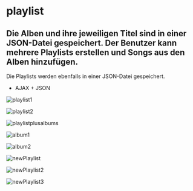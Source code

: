 
# playlist

## Die Alben und ihre jeweiligen Titel sind in einer JSON-Datei gespeichert. Der Benutzer kann mehrere Playlists erstellen und Songs aus den Alben hinzufügen. 
Die Playlists werden ebenfalls in einer JSON-Datei gespeichert.

* AJAX + JSON

![playlist1](https://user-images.githubusercontent.com/81353824/115753843-ead4b900-a39b-11eb-8851-ea9ed54ce399.png)

![playlist2](https://user-images.githubusercontent.com/81353824/115753849-ec05e600-a39b-11eb-87d5-cdce94578929.png)

![playlistplusalbums](https://user-images.githubusercontent.com/81353824/115753852-ed371300-a39b-11eb-8f57-aa3a53bc578f.png)

![album1](https://user-images.githubusercontent.com/81353824/115753825-e5776e80-a39b-11eb-8b62-6c8ef0845d34.png)

![album2](https://user-images.githubusercontent.com/81353824/115753834-e9a38c00-a39b-11eb-94c2-008a6517635e.png)

![newPlaylist](https://user-images.githubusercontent.com/81353824/115755095-3e93d200-a39d-11eb-887e-6f6b26d850ee.png)

![newPlaylist2](https://user-images.githubusercontent.com/81353824/115755098-3fc4ff00-a39d-11eb-9899-e9b2ac72eb14.png)

![newPlaylist3](https://user-images.githubusercontent.com/81353824/115755102-405d9580-a39d-11eb-904c-0cf98bfc0313.png)




